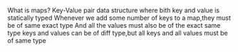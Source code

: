 What is maps?
Key-Value pair data structure where bith key and value is statically typed
Whenever we add some number of keys to a map,they must be of same exact type
And all the values must also be of the exact same type
keys and values can be of diff type,but all keys and all values must be of same type